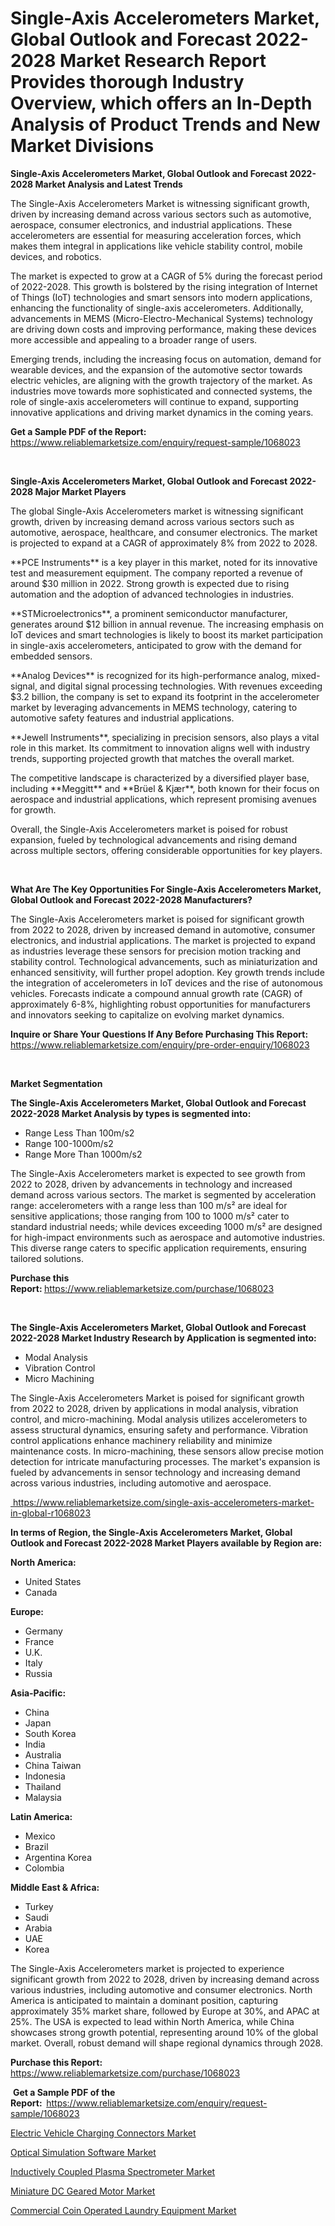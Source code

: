 <p><h1>Single-Axis Accelerometers Market, Global Outlook and Forecast 2022-2028 Market Research Report Provides thorough Industry Overview, which offers an In-Depth Analysis of Product Trends and New Market Divisions</h1></p><p><strong>Single-Axis Accelerometers Market, Global Outlook and Forecast 2022-2028 Market Analysis and Latest Trends</strong></p>
<p><p>The Single-Axis Accelerometers Market is witnessing significant growth, driven by increasing demand across various sectors such as automotive, aerospace, consumer electronics, and industrial applications. These accelerometers are essential for measuring acceleration forces, which makes them integral in applications like vehicle stability control, mobile devices, and robotics.</p><p>The market is expected to grow at a CAGR of 5% during the forecast period of 2022-2028. This growth is bolstered by the rising integration of Internet of Things (IoT) technologies and smart sensors into modern applications, enhancing the functionality of single-axis accelerometers. Additionally, advancements in MEMS (Micro-Electro-Mechanical Systems) technology are driving down costs and improving performance, making these devices more accessible and appealing to a broader range of users.</p><p>Emerging trends, including the increasing focus on automation, demand for wearable devices, and the expansion of the automotive sector towards electric vehicles, are aligning with the growth trajectory of the market. As industries move towards more sophisticated and connected systems, the role of single-axis accelerometers will continue to expand, supporting innovative applications and driving market dynamics in the coming years.</p></p>
<p><strong>Get a Sample PDF of the Report:&nbsp;</strong> <a href="https://www.reliablemarketsize.com/enquiry/request-sample/1068023?utm_campaign=1833&utm_medium=2&utm_source=Github&utm_content=ia&utm_term=04122024&utm_id=single-axis-accelerometers-market-global-outlook-and-forecast-2022-2028">https://www.reliablemarketsize.com/enquiry/request-sample/1068023</a></p>
<p>&nbsp;</p>
<p><strong>Single-Axis Accelerometers Market, Global Outlook and Forecast 2022-2028 Major Market Players</strong></p>
<p><p>The global Single-Axis Accelerometers market is witnessing significant growth, driven by increasing demand across various sectors such as automotive, aerospace, healthcare, and consumer electronics. The market is projected to expand at a CAGR of approximately 8% from 2022 to 2028.</p><p>**PCE Instruments** is a key player in this market, noted for its innovative test and measurement equipment. The company reported a revenue of around $30 million in 2022. Strong growth is expected due to rising automation and the adoption of advanced technologies in industries.</p><p>**STMicroelectronics**, a prominent semiconductor manufacturer, generates around $12 billion in annual revenue. The increasing emphasis on IoT devices and smart technologies is likely to boost its market participation in single-axis accelerometers, anticipated to grow with the demand for embedded sensors.</p><p>**Analog Devices** is recognized for its high-performance analog, mixed-signal, and digital signal processing technologies. With revenues exceeding $3.2 billion, the company is set to expand its footprint in the accelerometer market by leveraging advancements in MEMS technology, catering to automotive safety features and industrial applications.</p><p>**Jewell Instruments**, specializing in precision sensors, also plays a vital role in this market. Its commitment to innovation aligns well with industry trends, supporting projected growth that matches the overall market.</p><p>The competitive landscape is characterized by a diversified player base, including **Meggitt** and **Brüel & Kjær**, both known for their focus on aerospace and industrial applications, which represent promising avenues for growth.</p><p>Overall, the Single-Axis Accelerometers market is poised for robust expansion, fueled by technological advancements and rising demand across multiple sectors, offering considerable opportunities for key players.</p></p>
<p>&nbsp;</p>
<p><strong>What Are The Key Opportunities For Single-Axis Accelerometers Market, Global Outlook and Forecast 2022-2028 Manufacturers?</strong></p>
<p><p>The Single-Axis Accelerometers market is poised for significant growth from 2022 to 2028, driven by increased demand in automotive, consumer electronics, and industrial applications. The market is projected to expand as industries leverage these sensors for precision motion tracking and stability control. Technological advancements, such as miniaturization and enhanced sensitivity, will further propel adoption. Key growth trends include the integration of accelerometers in IoT devices and the rise of autonomous vehicles. Forecasts indicate a compound annual growth rate (CAGR) of approximately 6-8%, highlighting robust opportunities for manufacturers and innovators seeking to capitalize on evolving market dynamics.</p></p>
<p><strong>Inquire or Share Your Questions If Any Before Purchasing This Report:</strong> <a href="https://www.reliablemarketsize.com/enquiry/pre-order-enquiry/1068023?utm_campaign=1833&utm_medium=2&utm_source=Github&utm_content=ia&utm_term=04122024&utm_id=single-axis-accelerometers-market-global-outlook-and-forecast-2022-2028">https://www.reliablemarketsize.com/enquiry/pre-order-enquiry/1068023</a></p>
<p>&nbsp;</p>
<p><strong>Market Segmentation</strong></p>
<p><strong>The Single-Axis Accelerometers Market, Global Outlook and Forecast 2022-2028 Market Analysis by types is segmented into:</strong></p>
<p><ul><li>Range Less Than 100m/s2</li><li>Range 100-1000m/s2</li><li>Range More Than 1000m/s2</li></ul></p>
<p><p>The Single-Axis Accelerometers market is expected to see growth from 2022 to 2028, driven by advancements in technology and increased demand across various sectors. The market is segmented by acceleration range: accelerometers with a range less than 100 m/s² are ideal for sensitive applications; those ranging from 100 to 1000 m/s² cater to standard industrial needs; while devices exceeding 1000 m/s² are designed for high-impact environments such as aerospace and automotive industries. This diverse range caters to specific application requirements, ensuring tailored solutions.</p></p>
<p><strong>Purchase this Report:&nbsp;</strong><a href="https://www.reliablemarketsize.com/purchase/1068023?utm_campaign=1833&utm_medium=2&utm_source=Github&utm_content=ia&utm_term=04122024&utm_id=single-axis-accelerometers-market-global-outlook-and-forecast-2022-2028">https://www.reliablemarketsize.com/purchase/1068023</a></p>
<p>&nbsp;</p>
<p><strong>The Single-Axis Accelerometers Market, Global Outlook and Forecast 2022-2028 Market Industry Research by Application is segmented into:</strong></p>
<p><ul><li>Modal Analysis</li><li>Vibration Control</li><li>Micro Machining</li></ul></p>
<p><p>The Single-Axis Accelerometers Market is poised for significant growth from 2022 to 2028, driven by applications in modal analysis, vibration control, and micro-machining. Modal analysis utilizes accelerometers to assess structural dynamics, ensuring safety and performance. Vibration control applications enhance machinery reliability and minimize maintenance costs. In micro-machining, these sensors allow precise motion detection for intricate manufacturing processes. The market's expansion is fueled by advancements in sensor technology and increasing demand across various industries, including automotive and aerospace.</p></p>
<p><a href="https://www.reliablemarketsize.com/single-axis-accelerometers-market-in-global-r1068023?utm_campaign=1833&utm_medium=2&utm_source=Github&utm_content=ia&utm_term=04122024&utm_id=single-axis-accelerometers-market-global-outlook-and-forecast-2022-2028">&nbsp;https://www.reliablemarketsize.com/single-axis-accelerometers-market-in-global-r1068023</a></p>
<p><strong>In terms of Region, the Single-Axis Accelerometers Market, Global Outlook and Forecast 2022-2028 Market Players available by Region are:</strong></p>
<p>
    <p> <strong> North America: </strong>
        <ul>
            <li>United States</li>
            <li>Canada</li>
        </ul>
        </p> 
    <p> <strong> Europe: </strong>
        <ul>
            <li>Germany</li>
            <li>France</li>
            <li>U.K.</li>
            <li>Italy</li>
            <li>Russia</li>
        </ul>
        </p> 
    <p> <strong> Asia-Pacific: </strong>
        <ul>
            <li>China</li>
            <li>Japan</li>
            <li>South Korea</li>
            <li>India</li>
            <li>Australia</li>
            <li>China Taiwan</li>
            <li>Indonesia</li>
            <li>Thailand</li>
            <li>Malaysia</li>
        </ul>
        </p> 
    <p> <strong> Latin America: </strong>
        <ul>
            <li>Mexico</li>
            <li>Brazil</li>
            <li>Argentina Korea</li>
            <li>Colombia</li>
        </ul>
        </p> 
    <p> <strong> Middle East & Africa: </strong>
        <ul>
            <li>Turkey</li>
            <li>Saudi</li>
            <li>Arabia</li>
            <li>UAE</li>
            <li>Korea</li>
        </ul>
    </p>
    </p>
<p><p>The Single-Axis Accelerometers market is projected to experience significant growth from 2022 to 2028, driven by increasing demand across various industries, including automotive and consumer electronics. North America is anticipated to maintain a dominant position, capturing approximately 35% market share, followed by Europe at 30%, and APAC at 25%. The USA is expected to lead within North America, while China showcases strong growth potential, representing around 10% of the global market. Overall, robust demand will shape regional dynamics through 2028.</p></p>
<p><strong>Purchase this Report: </strong><a href="https://www.reliablemarketsize.com/purchase/1068023?utm_campaign=1833&utm_medium=2&utm_source=Github&utm_content=ia&utm_term=04122024&utm_id=single-axis-accelerometers-market-global-outlook-and-forecast-2022-2028">https://www.reliablemarketsize.com/purchase/1068023</a></p>
<p>&nbsp;<strong>Get a Sample PDF of the Report:&nbsp;&nbsp;</strong><a href="https://www.reliablemarketsize.com/enquiry/request-sample/1068023?utm_campaign=1833&utm_medium=2&utm_source=Github&utm_content=ia&utm_term=04122024&utm_id=single-axis-accelerometers-market-global-outlook-and-forecast-2022-2028">https://www.reliablemarketsize.com/enquiry/request-sample/1068023</a></p>
<p><strong></strong></p>
<p><p><a href="https://www.linkedin.com/pulse/investor-insights-electric-vehicle-charging-connectors-market-ev62e?utm_campaign=1833&utm_medium=2&utm_source=Github&utm_content=ia&utm_term=04122024&utm_id=single-axis-accelerometers-market-global-outlook-and-forecast-2022-2028">Electric Vehicle Charging Connectors Market</a></p><p><a href="https://issuu.com/reportprime-2/docs/optical-simulation-software-market-size-2030.pptx?utm_campaign=1833&utm_medium=2&utm_source=Github&utm_content=ia&utm_term=04122024&utm_id=single-axis-accelerometers-market-global-outlook-and-forecast-2022-2028">Optical Simulation Software Market</a></p><p><a href="https://www.linkedin.com/pulse/market-dynamics-future-trends-global-inductively-coupled-qxixf?utm_campaign=1833&utm_medium=2&utm_source=Github&utm_content=ia&utm_term=04122024&utm_id=single-axis-accelerometers-market-global-outlook-and-forecast-2022-2028">Inductively Coupled Plasma Spectrometer Market</a></p><p><a href="https://issuu.com/reportprime-2/docs/miniature-dc-geared-motor-market-size-2030.pptx?utm_campaign=1833&utm_medium=2&utm_source=Github&utm_content=ia&utm_term=04122024&utm_id=single-axis-accelerometers-market-global-outlook-and-forecast-2022-2028">Miniature DC Geared Motor Market</a></p><p><a href="https://www.linkedin.com/pulse/factors-affecting-commercial-coin-operated-laundry-equipmentmarket-tfwxf?utm_campaign=1833&utm_medium=2&utm_source=Github&utm_content=ia&utm_term=04122024&utm_id=single-axis-accelerometers-market-global-outlook-and-forecast-2022-2028">Commercial Coin Operated Laundry Equipment Market</a></p></p>
